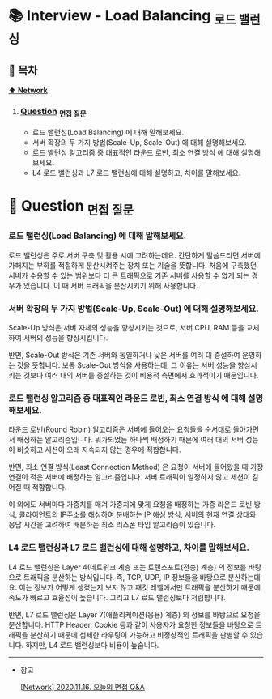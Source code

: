 # :books: Interview - Load Balancing <sub>로드 밸런싱</sub>

## :bookmark_tabs: 목차

[:arrow_up: **Network**](../README.md)

1. ### [Question](#) <sub>면접 질문</sub>

   - 로드 밸런싱(Load Balancing) 에 대해 말해보세요.
   - 서버 확장의 두 가지 방법(Scale-Up, Scale-Out) 에 대해 설명해보세요.
   - 로드 밸런싱 알고리즘 중 대표적인 라운드 로빈, 최소 연결 방식 에 대해 설명해보세요.
   - L4 로드 밸런싱과 L7 로드 밸런싱에 대해 설명하고, 차이를 말해보세요.

# :closed_book: Question <sub>면접 질문</sub>

### 로드 밸런싱(Load Balancing) 에 대해 말해보세요.

로드 밸런싱은 주로 서버 구축 및 활용 시에 고려하는데요. 간단하게 말씀드리면 서버에 가해지는 부하를 적절하게 분산시켜주는 장치 또는 기술을 뜻합니다. 처음에 구축했던 서버가 수용할 수 있는 범위보다 더 큰 트래픽으로 기존 서버를 사용할 수 없게 되는 경우가 있습니다. 이 때 서버 트래픽을 분산시키기 위해 사용합니다.


### 서버 확장의 두 가지 방법(Scale-Up, Scale-Out) 에 대해 설명해보세요.

Scale-Up 방식은 서버 자체의 성능을 향상시키는 것으로, 서버 CPU, RAM 등을 교체하여 서버의 성능을 향상시킵니다.

반면, Scale-Out 방식은 기존 서버와 동일하거나 낮은 서버를 여러 대 증설하여 운영하는 것을 뜻합니다. 보통 Scale-Out 방식을 사용하는데, 그 이유는 서버 성능을 향상시키는 것보다 여러 대의 서버를 증설하는 것이 비용적 측면에서 효과적이기 때문입니다.

### 로드 밸런싱 알고리즘 중 대표적인 라운드 로빈, 최소 연결 방식 에 대해 설명해보세요.

라운드 로빈(Round Robin) 알고리즘은 서버에 들어오는 요청들을 순서대로 돌아가면서 배정하는 알고리즘입니다. 뭐가되었든 하나씩 배정하기 때문에 여러 대의 서버 성능이 비슷하고 세션이 오래 지속되지 않는 경우에 적합합니다.

반면, 최소 연결 방식(Least Connection Method) 은 요청이 서버에 들어왔을 때 가장 연결이 적은 서버에 배정하는 알고리즘입니다. 서버 트래픽이 일정하지 않고 세션이 길어질 때 적합합니다.

이 외에도 서버마다 가중치를 매겨 가중치에 맞게 요청을 배정하는 가중 라운드 로빈 방식, 클라이언트의 IP주소를 해싱하여 분배하는 IP 해싱 방식, 서버의 현재 연결 상태와 응답 시간을 고려하여 배분하는 최소 리스폰 타임 알고리즘이 있습니다.


### L4 로드 밸런싱과 L7 로드 밸런싱에 대해 설명하고, 차이를 말해보세요.

L4 로드 밸런싱은 Layer 4(네트워크 계층 또는 트랜스포트(전송) 계층) 의 정보를 바탕으로 트래픽을 분산하는 방식입니다. 즉, TCP, UDP, IP 정보들을 바탕으로 분산하는데요. 이는 정보가 어떻게 생겼는지 보지 않고 패킷 레벨에서만 트래픽을 분산하기 때문에 속도가 빠르고 효율성이 높습니다. 그리고 L7 로드 밸런싱보다 저렴합니다.

반면, L7 로드 밸런싱은 Layer 7(애플리케이션(응용) 계층) 의 정보를 바탕으로 요청을 분산합니다. HTTP Header, Cookie 등과 같이 사용자가 요청한 정보들을 바탕으로 트래픽을 분산하기 때문에 섬세한 라우팅이 가능하고 비정상적인 트래픽을 판별할 수 있습니다. 하지만, L4 로드 밸런싱보다 비용이 높습니다.



---


- 참고

   [[Network] 2020.11.16. 오늘의 면접 Q&A](https://maivve.tistory.com/269)